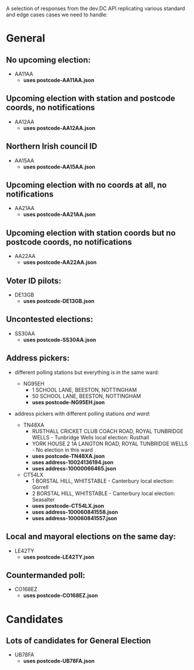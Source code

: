 A selection of responses from the dev.DC API
replicating various standard and edge cases cases we need to handle:

# General

## No upcoming election:

- AA11AA
  - __uses postcode-AA11AA.json__

## Upcoming election with station and postcode coords, no notifications
- AA12AA
  - __uses postcode-AA12AA.json__

## Northern Irish council ID
- AA15AA
  - __uses postcode-AA15AA.json__

## Upcoming election with no coords at all, no notifications
- AA21AA
  - __uses postcode-AA21AA.json__

## Upcoming election with station coords but no postcode coords, no notifications
- AA22AA
  - __uses postcode-AA22AA.json__

## Voter ID pilots:
- DE13GB
  - __uses postcode-DE13GB.json__

## Uncontested elections:

- SS30AA
  - __uses postcode-SS30AA.json__

## Address pickers:

- different polling stations but everything is in the same ward:

  - NG95EH
    - 1 SCHOOL LANE, BEESTON, NOTTINGHAM
    - 50 SCHOOL LANE, BEESTON, NOTTINGHAM
    - __uses postcode-NG95EH.json__

- address pickers with different polling stations _and ward_:
  - TN48XA
    - RUSTHALL CRICKET CLUB COACH ROAD, ROYAL TUNBRIDGE WELLS - Tunbridge Wells local election: Rusthall
    - YORK HOUSE 2 1A LANGTON ROAD, ROYAL TUNBRIDGE WELLS - No election in this ward
    - __uses postcode-TN48XA.json__
    - __uses address-10024136194.json__
    - __uses address-10000066465.json__
  - CT54LX 
    - 1 BORSTAL HILL, WHITSTABLE - Canterbury local election: Gorrell 
    - 2 BORSTAL HILL, WHITSTABLE - Canterbury local election: Seasalter
    - __uses postcode-CT54LX.json__
    - __uses address-100060841558.json__
    - __uses address-100060841557.json__

## Local and mayoral elections on the same day:

- LE42TY
  - __uses postcode-LE42TY.json__

## Countermanded poll:

- CO168EZ
  - __uses postcode-CO168EZ.json__

# Candidates

## Lots of candidates for General Election

- UB78FA
  - __uses postcode-UB78FA.json__

